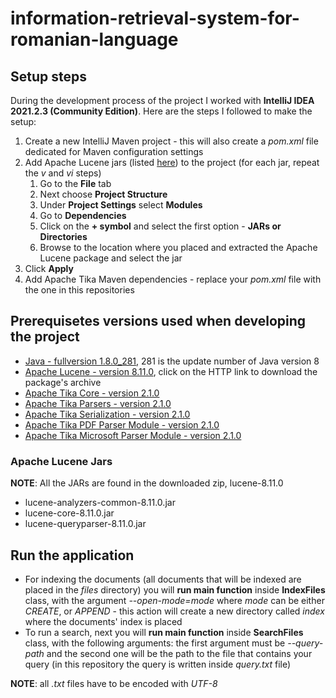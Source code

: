# information-retrieval-system-for-romanian-language


## Setup steps
During the development process of the project I worked with <b>IntelliJ IDEA 2021.2.3 (Community Edition)</b>.
Here are the steps I followed to make the setup:
1. Create a new IntelliJ Maven project - this will also create a *pom.xml* file dedicated for Maven configuration settings
2. Add Apache Lucene jars (listed [here](#apache-lucene-jars)) to the project (for each jar, repeat the *v* and *vi* steps)
    1. Go to the <b>File</b> tab
    2. Next choose <b>Project Structure</b>
    3. Under <b>Project Settings</b> select <b>Modules</b>
    4. Go to <b>Dependencies</b>
    5. Click on the <b>+ symbol</b> and select the first option - <b>JARs or Directories</b>
    6. Browse to the location where you placed and extracted the Apache Lucene package and select the jar
3. Click <b>Apply</b>
4. Add Apache Tika Maven dependencies - replace your *pom.xml* file with the one in this repositories

## Prerequisetes versions used when developing the project
* [Java - fullversion 1.8.0_281](https://www.oracle.com/java/technologies/javase/javase8u211-later-archive-downloads.html), 281 is the update number of Java version 8
* [Apache Lucene - version 8.11.0](https://www.apache.org/dyn/closer.lua/lucene/java/8.11.0/lucene-8.11.0.zip), click on the HTTP link to download the package's archive
* [Apache Tika Core - version 2.1.0](https://mvnrepository.com/artifact/org.apache.tika/tika-core/2.1.0)
* [Apache Tika Parsers - version 2.1.0](https://mvnrepository.com/artifact/org.apache.tika/tika-parsers/2.1.0)
* [Apache Tika Serialization - version 2.1.0](https://mvnrepository.com/artifact/org.apache.tika/tika-serialization/2.1.0)
* [Apache Tika PDF Parser Module - version 2.1.0](https://mvnrepository.com/artifact/org.apache.tika/tika-parser-pdf-module/2.1.0)
* [Apache Tika Microsoft Parser Module - version 2.1.0](https://mvnrepository.com/artifact/org.apache.tika/tika-parser-microsoft-module/2.1.0)

### Apache Lucene Jars
**NOTE**: All the JARs are found in the downloaded zip, lucene-8.11.0
* lucene-analyzers-common-8.11.0.jar
* lucene-core-8.11.0.jar
* lucene-queryparser-8.11.0.jar

## Run the application
* For indexing the documents (all documents that will be indexed are placed in the *files* directory) you will <b>run main function</b> inside <b>IndexFiles</b> class, with the argument *--open-mode=mode* where *mode* can be either *CREATE*, or *APPEND* - this action will create a new directory called *index* where the documents' index is placed
* To run a search, next you will <b>run main function</b> inside <b>SearchFiles</b> class, with the following arguments: the first argument must be *--query-path* and the second one will be the path to the file that contains your query (in this repository the query is written inside *query.txt* file)

**NOTE**: all *.txt* files have to be encoded with *UTF-8*

